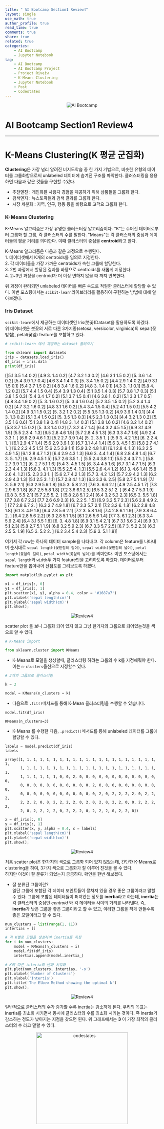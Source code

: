 ```yaml
---
title: " AI Bootcamp Section1 Review4"
layout: single
use_math: true
author_profile: true
read_time: true
comments: true
share: true
related: true
categories:
    - AI Bootcamp
    - Jupyter Notebook
tag:
    - AI Bootcamp
    - AI Bootcamp Project
    - Project Riveiw
    - K-Means Clustering
    - Jupyter Notebook
    - Post
    - Codestates
---
```


<p align="center">
  <img src="/assets/img/post/AIbootcamp.jpg" alt="AI Bootcamp"/>
</p>  

# AI Bootcamp Section1 Review4  
---
# K-Means Clustering(K 평균 군집화)

**Clustering**은 가장 널리 알려진 비지도학습 중 한 가지 기법으로, 비슷한 유형의 데이터를 그룹화함으로써 unlabeled 데이터에 숨겨진 구조를 파악한다. 클러스터링을 응용하면 다음과 같은 것들을 구현할 수있다.  
* 추천엔진 : 개인화된 사용자 경험을 제공하기 위해 삼품들을 그룹화 한다.  
* 검색엔지 : 뉴스토픽들과 검색 결과를 그룹화 한다.  
* 시장 세분화 : 지역, 인구, 행동 등을 바탕으로 고객으 그룹화 한다.

### K-Means Clustering

K-Means 알고리즘은 가장 유명한 클러스터링 알고리즘이다. "K"는 주어진 데이터로부터 그룹화 할 그룹, 즉 클러스터의 수를 말한다. "Means"는 각 클러스터의 중심과 데이터들의 평균 거리를 의미한다. 이때 클러스터의 중심을 **centroid**라고 한다.

K-Means 알고리즘은 다음과 같은 과정으로 수행된다.  
    1. 데이터셋에서 K개의 centroids를 임의로 지정한다.  
    2. 각 데이터들을 가장 가까운 centroids가 속한 그룹에 할당한다.  
    3. 2번 과정에서 할당된 결과를 바탕으로 centroids를 새롭게 지정한다.  
    4. 2~3번 과정을 centroid가 더 이상 변하지 않을 때 까지 반복한다.  
   
위 과정이 완려되면 unlabeled 데이터를 빠른 속도로 적절한 클러스터에 할당할 수 있다. 이번 포스팅에서는 `scikit-learn`라이브러리를 활용하여 구현하는 방법에 대해 알아보겠다.

### Iris Dataset  

`scikit-learn`에서 제공하는 데이터셋인 Iris(붓꽃)Dataset을 활용하도록 하겠다.  
위 데이터셋은 붓꽃의 서로 다른 3가지종(setosa, versicolor, virginica)의 sepal(꽃받침), petal(꽃잎) feature를 포함하고 있다.


```python
# scikit-learn 에서 제공하는 dataset 불러오기

from sklearn import datasets
iris = datasets.load_iris()
df_iris = iris.data
print(df_iris)

```
<div class="jupyter-nb-prompt fold">
    [[5.1 3.5 1.4 0.2]
     [4.9 3.  1.4 0.2]
     [4.7 3.2 1.3 0.2]
     [4.6 3.1 1.5 0.2]
     [5.  3.6 1.4 0.2]
     [5.4 3.9 1.7 0.4]
     [4.6 3.4 1.4 0.3]
     [5.  3.4 1.5 0.2]
     [4.4 2.9 1.4 0.2]
     [4.9 3.1 1.5 0.1]
     [5.4 3.7 1.5 0.2]
     [4.8 3.4 1.6 0.2]
     [4.8 3.  1.4 0.1]
     [4.3 3.  1.1 0.1]
     [5.8 4.  1.2 0.2]
     [5.7 4.4 1.5 0.4]
     [5.4 3.9 1.3 0.4]
     [5.1 3.5 1.4 0.3]
     [5.7 3.8 1.7 0.3]
     [5.1 3.8 1.5 0.3]
     [5.4 3.4 1.7 0.2]
     [5.1 3.7 1.5 0.4]
     [4.6 3.6 1.  0.2]
     [5.1 3.3 1.7 0.5]
     [4.8 3.4 1.9 0.2]
     [5.  3.  1.6 0.2]
     [5.  3.4 1.6 0.4]
     [5.2 3.5 1.5 0.2]
     [5.2 3.4 1.4 0.2]
     [4.7 3.2 1.6 0.2]
     [4.8 3.1 1.6 0.2]
     [5.4 3.4 1.5 0.4]
     [5.2 4.1 1.5 0.1]
     [5.5 4.2 1.4 0.2]
     [4.9 3.1 1.5 0.2]
     [5.  3.2 1.2 0.2]
     [5.5 3.5 1.3 0.2]
     [4.9 3.6 1.4 0.1]
     [4.4 3.  1.3 0.2]
     [5.1 3.4 1.5 0.2]
     [5.  3.5 1.3 0.3]
     [4.5 2.3 1.3 0.3]
     [4.4 3.2 1.3 0.2]
     [5.  3.5 1.6 0.6]
     [5.1 3.8 1.9 0.4]
     [4.8 3.  1.4 0.3]
     [5.1 3.8 1.6 0.2]
     [4.6 3.2 1.4 0.2]
     [5.3 3.7 1.5 0.2]
     [5.  3.3 1.4 0.2]
     [7.  3.2 4.7 1.4]
     [6.4 3.2 4.5 1.5]
     [6.9 3.1 4.9 1.5]
     [5.5 2.3 4.  1.3]
     [6.5 2.8 4.6 1.5]
     [5.7 2.8 4.5 1.3]
     [6.3 3.3 4.7 1.6]
     [4.9 2.4 3.3 1. ]
     [6.6 2.9 4.6 1.3]
     [5.2 2.7 3.9 1.4]
     [5.  2.  3.5 1. ]
     [5.9 3.  4.2 1.5]
     [6.  2.2 4.  1. ]
     [6.1 2.9 4.7 1.4]
     [5.6 2.9 3.6 1.3]
     [6.7 3.1 4.4 1.4]
     [5.6 3.  4.5 1.5]
     [5.8 2.7 4.1 1. ]
     [6.2 2.2 4.5 1.5]
     [5.6 2.5 3.9 1.1]
     [5.9 3.2 4.8 1.8]
     [6.1 2.8 4.  1.3]
     [6.3 2.5 4.9 1.5]
     [6.1 2.8 4.7 1.2]
     [6.4 2.9 4.3 1.3]
     [6.6 3.  4.4 1.4]
     [6.8 2.8 4.8 1.4]
     [6.7 3.  5.  1.7]
     [6.  2.9 4.5 1.5]
     [5.7 2.6 3.5 1. ]
     [5.5 2.4 3.8 1.1]
     [5.5 2.4 3.7 1. ]
     [5.8 2.7 3.9 1.2]
     [6.  2.7 5.1 1.6]
     [5.4 3.  4.5 1.5]
     [6.  3.4 4.5 1.6]
     [6.7 3.1 4.7 1.5]
     [6.3 2.3 4.4 1.3]
     [5.6 3.  4.1 1.3]
     [5.5 2.5 4.  1.3]
     [5.5 2.6 4.4 1.2]
     [6.1 3.  4.6 1.4]
     [5.8 2.6 4.  1.2]
     [5.  2.3 3.3 1. ]
     [5.6 2.7 4.2 1.3]
     [5.7 3.  4.2 1.2]
     [5.7 2.9 4.2 1.3]
     [6.2 2.9 4.3 1.3]
     [5.1 2.5 3.  1.1]
     [5.7 2.8 4.1 1.3]
     [6.3 3.3 6.  2.5]
     [5.8 2.7 5.1 1.9]
     [7.1 3.  5.9 2.1]
     [6.3 2.9 5.6 1.8]
     [6.5 3.  5.8 2.2]
     [7.6 3.  6.6 2.1]
     [4.9 2.5 4.5 1.7]
     [7.3 2.9 6.3 1.8]
     [6.7 2.5 5.8 1.8]
     [7.2 3.6 6.1 2.5]
     [6.5 3.2 5.1 2. ]
     [6.4 2.7 5.3 1.9]
     [6.8 3.  5.5 2.1]
     [5.7 2.5 5.  2. ]
     [5.8 2.8 5.1 2.4]
     [6.4 3.2 5.3 2.3]
     [6.5 3.  5.5 1.8]
     [7.7 3.8 6.7 2.2]
     [7.7 2.6 6.9 2.3]
     [6.  2.2 5.  1.5]
     [6.9 3.2 5.7 2.3]
     [5.6 2.8 4.9 2. ]
     [7.7 2.8 6.7 2. ]
     [6.3 2.7 4.9 1.8]
     [6.7 3.3 5.7 2.1]
     [7.2 3.2 6.  1.8]
     [6.2 2.8 4.8 1.8]
     [6.1 3.  4.9 1.8]
     [6.4 2.8 5.6 2.1]
     [7.2 3.  5.8 1.6]
     [7.4 2.8 6.1 1.9]
     [7.9 3.8 6.4 2. ]
     [6.4 2.8 5.6 2.2]
     [6.3 2.8 5.1 1.5]
     [6.1 2.6 5.6 1.4]
     [7.7 3.  6.1 2.3]
     [6.3 3.4 5.6 2.4]
     [6.4 3.1 5.5 1.8]
     [6.  3.  4.8 1.8]
     [6.9 3.1 5.4 2.1]
     [6.7 3.1 5.6 2.4]
     [6.9 3.1 5.1 2.3]
     [5.8 2.7 5.1 1.9]
     [6.8 3.2 5.9 2.3]
     [6.7 3.3 5.7 2.5]
     [6.7 3.  5.2 2.3]
     [6.3 2.5 5.  1.9]
     [6.5 3.  5.2 2. ]
     [6.2 3.4 5.4 2.3]
     [5.9 3.  5.1 1.8]]
</div>

여기서 각 row는 하나의 데이터 sample을 나타내고. 각 column은 feature를 나타내며 순서대로 `sepal length(꽃받침의 길이)`, `sepal width(꽃받침의 넓이)`, `petal length(꽃임의 길이)`, `petal width(꽃잎의 넓이)`를 의미한다. 이번 포스팅에서는 `sepal length`와 `width`두 가지 feature만을 고려하도록 하겠다. 데이터로부터 feature만을 뽑아내어 산점도를 그려보도록 하겠다.


```python
import matplotlib.pyplot as plt

x1 = df_iris[:, 0]
y1 = df_iris[:, 1]
plt.scatter(x1, y1, alpha = 0.4, color = '#1687a7')
plt.xlabel('sepal length(cm)')
plt.ylabel('sepal width(cm)')
plt.show();
```


    
<p align="center">
  <img src="/images/2021-01-30-AIbootcampReview4_files/2021-01-30-AIbootcampReview4_8_0.png" alt="Review4"/>
</p>  


scatter plot 을 보니 그룹화 되어 있지 않고 그냥 한가지의 그룹으로 되어있는것을 색으로 알 수 있다.


```python
# K-Means import

from sklearn.cluster import KMeans
```

* K-Means로 모델을 생성할때, 클러스터링 하려는 그룹의 수 k를 지정해줘야 한다.  
    이는 `n-clusters`옵션으로 지정할수 있다.


```python
# 3개의 그룹으로 클러스터링

k = 3

model = KMeans(n_clusters = k)
```

* 다음으로 `.fit()`메서드를 통해 K-Mean 클러스터링을 수행할 수 있습니다.


```python
model.fit(df_iris)
```




    KMeans(n_clusters=3)



* K-Means 를 수행한 다음, `.predict()`메서드를 통해 unlabeled 데이터를 그룹에 할당할 수 있다.


```python
labels = model.predict(df_iris)
labels
```




    array([1, 1, 1, 1, 1, 1, 1, 1, 1, 1, 1, 1, 1, 1, 1, 1, 1, 1, 1, 1, 1, 1,
           1, 1, 1, 1, 1, 1, 1, 1, 1, 1, 1, 1, 1, 1, 1, 1, 1, 1, 1, 1, 1, 1,
           1, 1, 1, 1, 1, 1, 0, 0, 2, 0, 0, 0, 0, 0, 0, 0, 0, 0, 0, 0, 0, 0,
           0, 0, 0, 0, 0, 0, 0, 0, 0, 0, 0, 2, 0, 0, 0, 0, 0, 0, 0, 0, 0, 0,
           0, 0, 0, 0, 0, 0, 0, 0, 0, 0, 0, 0, 2, 0, 2, 2, 2, 2, 0, 2, 2, 2,
           2, 2, 2, 0, 0, 2, 2, 2, 2, 0, 2, 0, 2, 0, 2, 2, 0, 0, 2, 2, 2, 2,
           2, 0, 2, 2, 2, 2, 0, 2, 2, 2, 0, 2, 2, 2, 0, 2, 2, 0])




```python
x = df_iris[:, 0]
y = df_iris[:, 1]
plt.scatter(x, y, alpha = 0.4, c = labels)
plt.xlabel('sepal length(cm)')
plt.ylabel('sepal width(cm)')
plt.show();
```


    
<p align="center">
  <img src="/images/2021-01-30-AIbootcampReview4_files/2021-01-30-AIbootcampReview4_17_0.png" alt="Review4"/>
</p>  

    


처음 scatter plot은 한가지의 색으로 그룹화 되어 있지 않았는데, 간단한 K-Means로 clustering을 하여, 3가지 색으로 그룹화가 잘 이루어 진것을 볼 수 있다.  
하지만 이것이 잘 분류가 되었는지 궁금하다. 확인을 한번 해보겠다.

* 잘 분류된 그룹이란?  
    일단 그룹에 포함된 각 데이터 포인트들이 뭉쳐져 있을 경우 좋은 그룹이라고 말할 수 있다. 그룹에 포함된 데이터들이 퍼져있는 정도를 **inertia**라고 하는데, **inertia**는 각 클러스터의 중심인 _centroid_ 와 각 데이터들 사이의 거리를 나타낸다. 즉, **inertia**가 낮은 그룹을 좋은 그룹이라고 할 수 있고, 이러한 그룹을 적게 만들수록 좋은 모델이라고 할 수 있다.


```python
num_clusters = list(range(1, 11))
intertias = []

# 각 K별로 모델을 생성하여 inertia를 측정
for i in num_clusters:
    model = KMeans(n_clusters = i)
    model.fit(df_iris)
    intertias.append(model.inertia_)
    
# K에 따른 interia의 변화 시각화
plt.plot(num_clusters, intertias, '-o')
plt.xlabel('Number of Clusters')
plt.ylabel('Intertia')
plt.title('The Elbow Method showing the optimal k')
plt.show();
```


    
<p align="center">
  <img src="/images/2021-01-30-AIbootcampReview4_files/2021-01-30-AIbootcampReview4_20_0.png" alt="Review4"/>
</p>  

    


일반적으로 클러스터의 수가 증가할 수록 inertia는 감소하게 된다. 우리의 목표는 inertia를 최소화 시키면서 동시에 클러스터의 수를 최소화 시키는 것이다. 즉 inertia가 감소하는 정도가 낮아지는 지점을 찾으면 된다. 위 그래프에서는 **3** 이 가장 최적의 클러스터의 수 라고 말할 수 있다.  

<p align="center">
    <a href="https://codestates.com" target = "_blank">
        <img src="https://i.imgur.com/RDAD11M.png" 
        width="300" height="300"
        alt="codestates"/>
    </a>
</p> 

